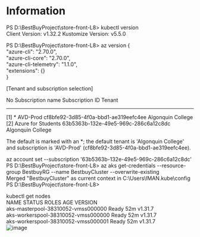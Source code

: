 # Information
PS D:\BestBuyProject\store-front-L8> kubectl version	
Client Version: v1.32.2	
Kustomize Version: v5.5.0	
	
PS D:\BestBuyProject\store-front-L8> az version	
{	
  "azure-cli": "2.70.0",	
  "azure-cli-core": "2.70.0",	
  "azure-cli-telemetry": "1.1.0",	
  "extensions": {}	
}	
	
[Tenant and subscription selection]	
	
No     Subscription name    Subscription ID                       Tenant	
-----  -------------------  ------------------------------------  -----------------	
[1] *  AVD-Prod             cf8bfe92-3d85-4f0a-bbd1-ae319eefc4ee  Algonquin College	
[2]    Azure for Students   63b5363b-132e-49e5-969c-286c6a12c8dc  Algonquin College	
	
The default is marked with an *; the default tenant is 'Algonquin College' and subscription is 'AVD-Prod' (cf8bfe92-3d85-4f0a-bbd1-ae319eefc4ee).	
	
az account set --subscription '63b5363b-132e-49e5-969c-286c6a12c8dc'	
PS D:\BestBuyProject\store-front-L8> az aks get-credentials --resource-group BestbuyRG --name BestbuyCluster --overwrite-existing	
Merged "BestbuyCluster" as current context in C:\Users\IMAN\.kube\config	
PS D:\BestBuyProject\store-front-L8> 	
	
kubectl get nodes	
NAME                                  STATUS   ROLES    AGE   VERSION	
aks-masterpool-38310052-vmss000000    Ready    <none>   52m   v1.31.7	
aks-workerspool-38310052-vmss000000   Ready    <none>   52m   v1.31.7	
aks-workerspool-38310052-vmss000001   Ready    <none>   52m   v1.31.7	
![image](https://github.com/user-attachments/assets/fb8179ee-1b4a-4a19-aa4e-ae4951e38b36)

